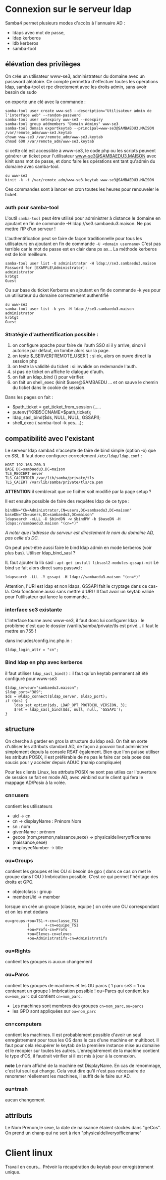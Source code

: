 # Connexion sur le serveur ldap
Samba4 permet plusieurs modes d'accès à l'annuaire AD : 

- ldaps avec mot de passe,
- ldap kerberos
- ldb kerberos
- samba-tool

## élévation des privilèges
On crée un utilisateur www-se3, administrateur du domaine avec un password aléatoire. Ce compte permettra d'effectuer toutes les opérations ldap, samba-tool et rpc directement avec les droits admin, sans avoir besoin de sudo

on exporte une clé avec la commande : 
```
samba-tool user create www-se3 --description="Utilisateur admin de l'interface web" --random-password
samba-tool user setexpiry www-se3 --noexpiry
samba-tool group addmembers "Domain Admins" www-se3
samba-tool domain exportkeytab --principal=www-se3@SAMBAEDU3.MAISON /var/remote_adm/www-se3.keytab
chown www-se3 /var/remote_adm/www-se3.keytab
chmod 600 /var/remote_adm/www-se3.keytab
```
si cette clé est accessible à www-se3, le code php ou les scripts peuvent générer un ticket pour l'utilisateur www-se3@SAMBAEDU3.MAISON avec kinit sans mot de passe, et donc faire les opérations ent tant qu'admin du domaine avec samba-tool.

```
su www-se3
kinit -k -t /var/remote_adm/www-se3.keytab www-se3@SAMBAEDU3.MAISON
```
Ces commandes sont à lancer en cron toutes les heures pour renouveler le ticket.

### auth pour samba-tool

L'outil `samba-tool` peut être utilisé pour administrer à distance le domaine en ajoutant en fin de commande -H ldap://se3.sambaedu3.maison. Ne pas mettre l'IP d'un serveur !

L'authentification peut se faire de façon traditionnelle pour tous les utilisateurs en ajoutant en fin de commande `-U <domain username>`
C'est pas terrible car le mot de passe est en clair dans ps ax... La méthode kerberos est de loin meilleure.
```
samba-tool user list -U administrator -H ldap://se3.sambaedu3.maison
Password for [EXAMPLE\Administrator]:
administrator
krbtgt
Guest
```
Ou sur base du ticket Kerberos en ajoutant en fin de commande -k yes pour un utilisateur du domaine correctement authentifié
```
su www-se3
samba-tool user list -k yes -H ldap://se3.sambaedu3.maison
administrator
krbtgt
Guest
```
### Stratégie d'authentification possible :

1. on configure apache pour faire de l'auth SSO si il y arrive, sinon il autorise par défaut, on tombe alors sur la page.
1. on teste $_SERVER['REMOTE_USER'] : si ok, alors on ouvre direct la session php
1. on teste la validité du ticket : si invalide on redemande l'auth.
1. si pas de ticket on affiche le dialogue d'auth.
1. on fait un ldap_bind () pour vérifier.
1. on fait un shell_exec (kinit $user@SAMBAEDU ... et on sauve le chemin du ticket dans le cookie de session.

Dans les pages on fait :

- $path_ticket = get_ticket_from_session (.....
- putenv("KRB5CCNAME=$path_ticket);
- ldap_sasl_bind($ds, NULL, NULL,  GSSAPI);
- shell_exec ( samba-tool -k yes....);  
 
## compatibilité avec l'existant 
Le serveur ldap samba4 n'accepte de faire de bind simple (option -x) que en SSL. Il faut donc configurer correctement `/etc/ldap/ldap.conf` :
```
HOST 192.168.200.3
BASE DC=sambaedu3,DC=maison
TLS_REQCERT never
TLS_CACERTDIR /var/lib/samba/private/tls
TLS_CACERT /var/lib/samba/private/tls/ca.pem
```
**ATTENTION** il semblerait que ce ficiher soit modifié par la page setup ?

Il est ensuite possible de faire des requètes ldap de ce type : 
```
bindDN="CN=Administrator,CN=users,DC=sambaedu3,DC=maison"
baseDN="CN=users,DC=sambaedu3,DC=maison"
ldapsearch -xLLL -D $bindDN -w $bindPW -b $baseDN -H ldaps://sambaedu3.maison "(cn=*)"
```
*A noter que l'adresse du serveur est directement le nom du domaine AD, pas celle du DC.* 

On peut peut-être aussi faire le bind ldap admin en mode kerberos (voir plus bas). Utiliser ldap_bind_sasl ? 

IL faut ajouter la lib sasl : `apt-get install libsasl2-modules-gssapi-mit` Le bind se fait alors direct sans passwd : 
``` 
ldapsearch -LLL -Y gssapi -H ldap://sambaedu3.maison "(cn=*)"
```
Attention, l'URI est ldap et non ldaps, GSSAPI fait le cryptage dans ce cas-là. Cela fonctionne aussi sans mettre d'URI !
Il faut avoir un keytab valide pour l'utilisateur qui lance la commande...


### interface se3 existante

L'interface tourne avec www-se3, il faut donc lui configurer ldap : le problème c'est que le dossier /var/lib/samba/private/tls est privé...  il faut le mettre en 755 !

dans includes/config.inc.php.in : 
```
$ldap_login_attr = "cn";
```
### Bind ldap en php avec kerberos

il faut utiliser `ldap_sasl_bind()` : il faut qu'un keytab permanent ait été configuré pour www-se3 

``` 
$ldap_serveur="sambaedu3.maison";
$ldap_port="389";
$ds = @ldap_connect($ldap_server, $ldap_port);
if ($ds) {
    ldap_set_option($ds, LDAP_OPT_PROTOCOL_VERSION, 3);
    $ret = ldap_sasl_bind($ds, null, null, 'GSSAPI');
}
```

## structure
On cherche à garder en gros la structure du ldap se3. On fait en sorte d'utiliser les attributs standard AD, de façon à pouvoir tout administrer simplement depuis la console RSAT également. Bien que l'on puisse utiliser les atributs POSIX, il est préférable de ne pas le faire car cela pose des soucis pour y accéder depuis ADUC (manip compliquée)

Pour les clients Linux, les attrbuts POSIX ne sont pas utiles car l'ouverture de session se fait en mode AD, avec winbind sur le client qui fera le mappage AD/Posix à la volée.

### cn=users
contient les utilisateurs

- uid -> cn
- cn -> displayName : Prénom Nom
- sn : nom
- givenName : prénom
- gecos (nom,premon,naissance,sexe) -> physicaldeliveryofficename (naissance,sexe)
- employeeNumber -> title

### ou=Groups
contient les groupes et les OU si besoin de gpo ( dans ce cas on met le groupe dans l'OU ) Imbrication possible. C'est ce qui permet l'héritage des droits et GPO.

- objectclass : group
- memberUid -> member

lorsque on crée un groupe (classe, equipe ) on crée une OU correspondant et on les met dedans
```
ou=groups-+ou=TS1-+-cn=classe_TS1
          |       +-cn=equipe_TS1
          +ou=Profs-cn=Profs
          +ou=Eleves-cn=eleves
          +ou=Administratifs-cn=Administratifs
```



### ou=Rights
contient les groupes *_is_*  aucun changement
### ou=Parcs 
contient les groupes de machines et les OU parcs ( 1 parc se3 = 1 ou contenant un groupe ) Imbrication possible !
ou=Parcs qui contient les `ou=nom_parc` qui contient `cn=nom_parc`.

* Les machines sont membres des groupes `cn=nom_parc,ou=parcs`
* les GPO sont appliquées sur `ou=nom_parc`

### cn=computers
contient les machines. Il est probablement possible d'avoir un seul enregistrement pour tous les OS dans le cas d'une machine en multiboot. Il faut pour cela récupérer le keytab de la première instance mise au domaine et le recopier sur toutes les autres. L'enregistrement de la machine contient le type d'OS, il faudrait vérifier si il est mis à jour à la connexion.

**note**
Le nom affiché de la machine est DisplayName. En cas de renommage, c'est lui seul qui change. Cela veut dire qu'il n'est pas nécessaire de renommer réellement les machines, il suffit de le faire sur AD. 

### ou=trash 
aucun changement


## attributs

Le Nom Prénom,le sexe, la date de naissance étaient stockés dans "geCos". On prend un chanp qui ne sert à rien  "physicaldeliveryofficename"

# Client linux

Travail en cours... Prévoir la récupération du keytab pour enregistrement unique.


